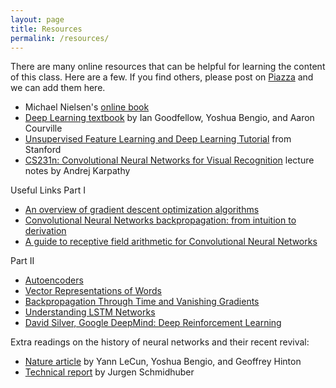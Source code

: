 ```yaml
---
layout: page
title: Resources
permalink: /resources/
---
```


There are many online resources that can be helpful for learning the content of this class. Here are a few.  If you find others, please post on [Piazza](https://piazza.com/princeton/spring2017/cos495/home) and we can add them here.

- Michael Nielsen's [online book](http://neuralnetworksanddeeplearning.com)
- [Deep Learning textbook](http://www.deeplearningbook.org/) by Ian Goodfellow, Yoshua Bengio, and Aaron Courville
- [Unsupervised Feature Learning and Deep Learning Tutorial](http://deeplearning.stanford.edu/tutorial/) from Stanford
- [CS231n: Convolutional Neural Networks for Visual Recognition](http://cs231n.github.io/) lecture notes by Andrej Karpathy

Useful Links
Part I
- [An overview of gradient descent optimization algorithms](http://ruder.io/optimizing-gradient-descent/)
- [Convolutional Neural Networks backpropagation: from intuition to derivation](https://grzegorzgwardys.wordpress.com/2016/04/22/8/)
- [A guide to receptive field arithmetic for Convolutional Neural Networks](https://medium.com/mlreview/a-guide-to-receptive-field-arithmetic-for-convolutional-neural-networks-e0f514068807)

Part II
- [Autoencoders](http://ufldl.stanford.edu/tutorial/unsupervised/Autoencoders/)
- [Vector Representations of Words](https://www.tensorflow.org/tutorials/word2vec)
- [Backpropagation Through Time and Vanishing Gradients](http://www.wildml.com/2015/10/recurrent-neural-networks-tutorial-part-3-backpropagation-through-time-and-vanishing-gradients/)
- [Understanding LSTM Networks](http://colah.github.io/posts/2015-08-Understanding-LSTMs/)
- [David Silver, Google DeepMind: Deep Reinforcement Learning](https://syncedreview.com/2017/02/24/david-silver-google-deepmind-deep-reinforcement-learning/)

Extra readings on the history of neural networks and their recent revival:

- [Nature article](http://www.nature.com/nature/journal/v521/n7553/full/nature14539.html) by Yann LeCun,	Yoshua Bengio, and Geoffrey Hinton
- [Technical report](https://arxiv.org/pdf/1404.7828v4.pdf) by Jurgen Schmidhuber
